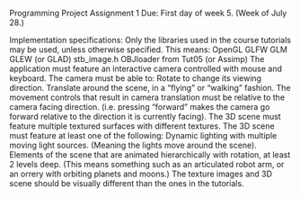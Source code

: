 Programming Project Assignment 1
Due: First day of week 5. (Week of July 28.)

Implementation specifications:
Only the libraries used in the course tutorials may be used, unless otherwise specified. This means:
OpenGL
GLFW
GLM
GLEW (or GLAD)
stb_image.h
OBJloader from Tut05 (or Assimp)
The application must feature an interactive camera controlled with mouse and keyboard. The camera must be able to:
Rotate to change its viewing direction.
Translate around the scene, in a “flying” or “walking” fashion.
The movement controls that result in camera translation must be relative to the camera facing direction. (i.e. pressing “forward” makes the camera go forward relative to the direction it is currently facing).
The 3D scene must feature multiple textured surfaces with different textures.
The 3D scene must feature at least one of the following:
Dynamic lighting with multiple moving light sources. (Meaning the lights move around the scene).
Elements of the scene that are animated hierarchically with rotation, at least 2 levels deep. (This means something such as an articulated robot arm, or an orrery with orbiting planets and moons.)
The texture images and 3D scene should be visually different than the ones in the tutorials.